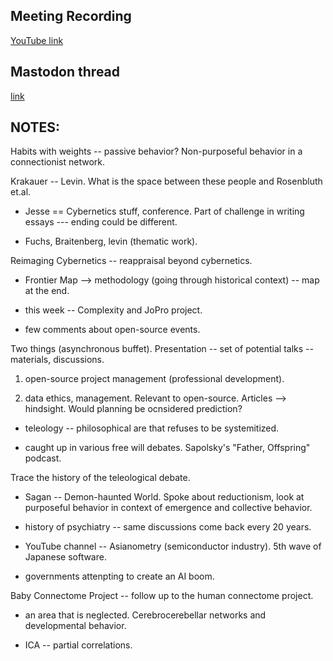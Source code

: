 ## Meeting Recording

[YouTube link](https://youtu.be/Fa2jSjjvq-E?si=vKMIc7SP7tvnbh-N)

## Mastodon thread

[link](https://neuromatch.social/@OREL/113347517452662327)

## NOTES:
Habits with weights -- passive behavior? Non-purposeful behavior in a connectionist network.


Krakauer -- Levin. What is the space between these people and Rosenbluth et.al.

* Jesse == Cybernetics stuff, conference. Part of challenge in writing essays --- ending could be different.

* Fuchs, Braitenberg, levin (thematic work).


Reimaging Cybernetics -- reappraisal beyond cybernetics.

* Frontier Map --> methodology (going through historical context) -- map at the end.

* this week -- Complexity and JoPro project.

* few comments about open-source events.


Two things (asynchronous buffet). Presentation -- set of potential talks -- materials, discussions.

1) open-source project management (professional development).

2) data ethics, management. Relevant to open-source. Articles --> hindsight. Would planning be ocnsidered prediction?

* teleology -- philosophical are that refuses to be systemitized.

* caught up in various free will debates. Sapolsky's "Father, Offspring" podcast.


Trace the history of the teleological debate. 

* Sagan -- Demon-haunted World. Spoke about reductionism, look at purposeful behavior in context of emergence and collective behavior.

* history of psychiatry -- same discussions come back every 20 years.

* YouTube channel -- Asianometry (semiconductor industry). 5th wave of Japanese software.

* governments attenpting to create an AI boom.


Baby Connectome Project -- follow up to the human connectome project.

* an area that is neglected. Cerebrocerebellar networks and developmental behavior.

* ICA -- partial correlations. 
